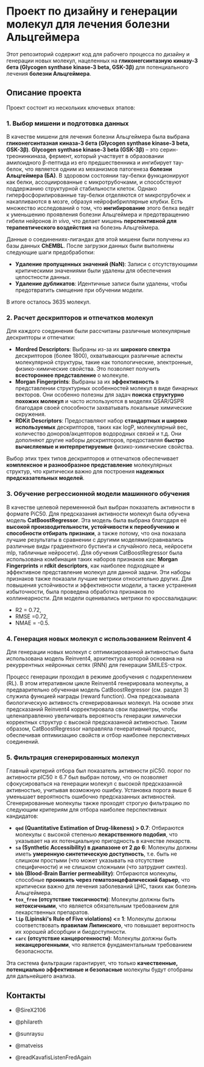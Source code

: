 
# Проект по дизайну и генерации молекул для лечения болезни Альцгеймера

Этот репозиторий содержит код для рабочего процесса по дизайну и генерации новых молекул, нацеленных на **гликонегсинтазную киназу-3 бета (Glycogen synthase kinase-3 beta, GSK-3β)** для потенциального лечения **болезни Альцгеймера**.

## Описание проекта

Проект состоит из нескольких ключевых этапов:

### 1\. Выбор мишени и подготовка данных

В качестве мишени для лечения болезни Альцгеймера была выбрана **гликонегсинтазная киназа-3 бета (Glycogen synthase kinase-3 beta, GSK-3β)**.
**Glycogen synthase kinase-3 beta (GSK-3β)** – это серин-треонинкиназа, фермент, который участвует в образовании амилоидного β-пептида из его предшественника и ингибирует тау-белок, что является одним из механизмов патогенеза **болезни Альцгеймера (БА)**. В здоровом состоянии тау-белки функционируют как белки, ассоциированные с микротрубочками, и способствуют поддержанию структурной стабильности клеток. Однако гиперфосфорилированные тау-белки отделяются от микротрубочек и накапливаются в мозге, образуя нейрофибриллярные клубки. Есть множество исследований о том, что **ингибирование** этого белка ведёт к уменьшению проявления болезни Альцгеймера и предотвращению гибели нейронов *in vivo*, что делает мишень **перспективной для терапевтического воздействия** на болезнь Альцгеймера.

Данные о соединениях-лигандах для этой мишени были получены из базы данных **ChEMBL**.
После загрузки данных были выполнены следующие шаги предобработки:

  * **Удаление пропущенных значений (NaN)**: Записи с отсутствующими критическими значениями были удалены для обеспечения целостности данных.
  * **Удаление дубликатов**: Идентичные записи были удалены, чтобы предотвратить смещение при обучении модели.

В итоге осталось 3635 молекул.

### 2\. Расчет дескрипторов и отпечатков молекул

Для каждого соединения были рассчитаны различные молекулярные дескрипторы и отпечатки:

  * **Mordred Descriptors**: Выбраны из-за их **широкого спектра** дескрипторов (более 1800), охватывающих различные аспекты молекулярной структуры, такие как топологические, электронные, физико-химические свойства. Это позволяет получить **всестороннее представление** о молекуле.
  * **Morgan Fingerprints**: Выбраны за их **эффективность** в представлении структурных особенностей молекул в виде бинарных векторов. Они особенно полезны для задач **поиска структурно похожих молекул** и часто используются в моделях QSAR/QSPR благодаря своей способности захватывать локальные химические окружения.
  * **RDKit Descriptors**: Предоставляют набор **стандартных и широко используемых** дескрипторов, таких как logP, молекулярный вес, количество доноров/акцепторов водородных связей и т.д. Они дополняют другие наборы дескрипторов, предоставляя **быстро вычисляемые и интерпретируемые** физико-химические свойства.

Выбор этих трех типов дескрипторов и отпечатков обеспечивает **комплексное и разнообразное представление** молекулярных структур, что критически важно для построения **надежных предсказательных моделей**.

### 3\. Обучение регрессионной модели машинного обучения

В качестве целевой переменнной был выбран показатель активности в формате PiC50.
Для предсказания активности молекул была обучена модель **CatBoostRegressor**. Эта модель была выбрана благодаря её **высокой производительности, устойчивости к переобучению и способности отбирать признаки**, а также потому, что она показала лучшие результаты в сравнении с другими моделями(сравнвались различные виды градиентного бустинга и случайного леса, нейросети mlp, табличные нейросети). Для обучения CatBoostRegressor была использована комбинация таких наборов признаков как: **Morgan Fingerprints** и **rdkit descriptors**, как наиболее подходящее и эффективное представление молекул для данной задачи. Эти наборы признаков также показали лучшие метрики относительно других. Для повышения устойчивости и эффективности модели, а также устранения избыточности, была проведена обработка признаков по коллинеарности.
Для модели оценивались метрики по кроссвалидации: 
* R2 = 0.72, 
* RMSE =0.72, 
* NMAE = -0.5. 
 
### 4\. Генерация новых молекул с использованием Reinvent 4

Для генерации новых молекул с оптимизированной активностью была использована модель Reinvent4, архитектура которой основана на рекуррентных нейронных сетях (RNN) для генерации SMILES-строк.

Процесс генерации проходил в режиме дообучения с подкреплением (RL). В этом итеративном цикле Reinvent4 генерировала молекулы, а предварительно обученная модель CatBoostRegressor (см. раздел 3) служила функцией награды (reward function). Она предсказывала биологическую активность сгенерированных молекул. На основе этих предсказаний Reinvent4 корректировала свои параметры, чтобы целенаправленно увеличивать вероятность генерации химически корректных структур с высокой предсказанной активностью. Таким образом, CatBoostRegressor направляла генеративный процесс, обеспечивая оптимизацию свойств и отбор наиболее перспективных соединений.

### 5\. Фильтрация сгенерированных молекул

 Главный критерий отбора был показатель активности piC50. порог по активности pIC50 ≥ 6.7 был выбран потому, что он позволяет сфокусироваться на генерации молекул с высокой предсказанной активностью, учитывая возможную ошибку. Установка порога выше 6 уменьшает вероятность ошибочно предсказанных активностей.
Сгенерированные молекулы также проходят строгую фильтрацию по следующим критериям для отбора наиболее перспективных кандидатов:

  * **`qed` (Quantitative Estimation of Drug-likeness) \> 0.7**: Отбираются молекулы с высокой степенью **лекарственного подобия**, что указывает на их потенциальную пригодность в качестве лекарств.
  * **`sa` (Synthetic Accessibility) в диапазоне от 2 до 6**: Молекулы должны иметь **умеренную синтетическую доступность**, т.е. быть не слишком простыми (что может указывать на отсутствие специфичности) и не слишком сложными (что затруднит синтез).
  * **`bbb` (Blood-Brain Barrier permeability)**: Отбираются молекулы, способные **проникать через гематоэнцефалический барьер**, что критически важно для лечения заболеваний ЦНС, таких как болезнь Альцгеймера.
  * **`tox_free` (отсутствие токсичности)**: Молекулы должны быть **нетоксичными**, что является обязательным требованием для лекарственных препаратов.
  * **`lip` (Lipinski's Rule of Five violations) \<= 1**: Молекулы должны соответствовать **правилам Липинского**, что повышает вероятность их хорошей абсорбции и биодоступности.
  * **`carc` (отсутствие канцерогенности)**: Молекулы должны быть **неканцерогенными**, что является фундаментальным требованием безопасности.

Эта система фильтрации гарантирует, что только **качественные, потенциально эффективные и безопасные** молекулы будут отобраны для дальнейшего анализа.


## Контакты

* @SireX2106

* @philareth

* @sunraysu

* @matveiss

* @readKavafisListenFredAgain

